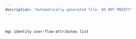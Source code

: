 ```yaml
---
description: "Automatically generated file. DO NOT MODIFY"
---
```


```bash


mgc identity user-flow-attributes list

```
